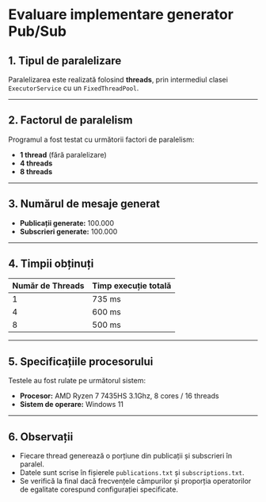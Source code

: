 # Evaluare implementare generator Pub/Sub

## 1. Tipul de paralelizare

Paralelizarea este realizată folosind **threads**, prin intermediul clasei `ExecutorService` cu un `FixedThreadPool`.

---

## 2. Factorul de paralelism

Programul a fost testat cu următorii factori de paralelism:

- **1 thread** (fără paralelizare)
- **4 threads**
- **8 threads**

---

## 3. Numărul de mesaje generat

- **Publicații generate:** 100.000
- **Subscrieri generate:** 100.000

---

## 4. Timpii obținuți

| Număr de Threads | Timp execuție totală |
|------------------|----------------------|
| 1                | 735 ms              |
| 4                | 600 ms              |
| 8                | 500 ms              |

---

## 5. Specificațiile procesorului

Testele au fost rulate pe următorul sistem:

- **Procesor:** AMD Ryzen 7 7435HS 3.1Ghz, 8 cores / 16 threads
- **Sistem de operare:** Windows 11

---

## 6. Observații

- Fiecare thread generează o porțiune din publicații și subscrieri în paralel.
- Datele sunt scrise în fișierele `publications.txt` și `subscriptions.txt`.
- Se verifică la final dacă frecvențele câmpurilor și proporția operatorilor de egalitate corespund configurației specificate.
